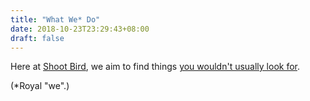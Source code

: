 ```yaml
---
title: "What We* Do"
date: 2018-10-23T23:29:43+08:00
draft: false
---
```


Here at [Shoot Bird](/what-is-shoot-bird), we aim to find things [you wouldn't usually look for](/posts/why-technical-documentation).

(\*Royal "we".)
